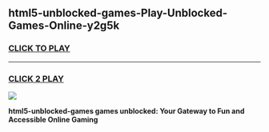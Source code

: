 
## html5-unblocked-games-Play-Unblocked-Games-Online-y2g5k
<h3>
<a href="https://premium76.site?title=html5-unblocked-games&ref=25A">CLICK TO PLAY</a></h3>
<hr>

<h3>
<a href="https://premium76.site?title=html5-unblocked-games&ref=25A">CLICK 2 PLAY</a>
  
</h3>

<a href="https://premium76.site?title=html5-unblocked-games&ref=25A"><img src="https://clearcache.store/games.png"></a>


**html5-unblocked-games games unblocked: Your Gateway to Fun and Accessible Online Gaming**
